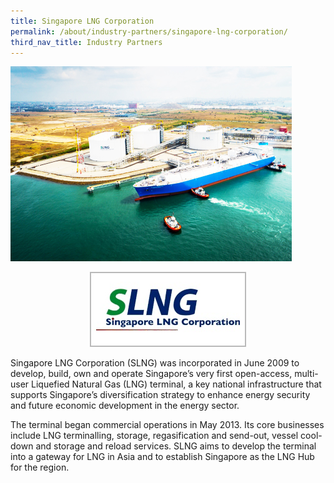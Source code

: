 ```yaml
---
title: Singapore LNG Corporation
permalink: /about/industry-partners/singapore-lng-corporation/
third_nav_title: Industry Partners
---
```

<img src="/images/careers/industry-partners/singapore_lng_corporation_large.jpg" alt="Singapore LNG Corporation (SLNG)" style="width: 450px; height: 312px;" /><br/>

<div style="text-align: center;">
    <a href="https://www.slng.com.sg/" target="_blank"><img alt="Singapore LNG Corporation (SLNG)" src="/images/common/partner-logos/singapore_lng_corporation.jpg" style="width: 250px; height: 120px;"></a>
</div>

Singapore LNG Corporation (SLNG) was incorporated in June 2009 to develop, build, own and operate Singapore’s very first open-access, multi-user Liquefied Natural Gas (LNG) terminal, a key national infrastructure that supports Singapore’s diversification strategy to enhance energy security and future economic development in the energy sector.

The terminal began commercial operations in May 2013. Its core businesses include LNG terminalling, storage, regasification and send-out, vessel cool-down and storage and reload services. SLNG aims to develop the terminal into a gateway for LNG in Asia and to establish Singapore as the LNG Hub for the region.
